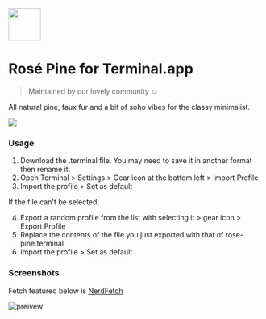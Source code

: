 <img src="https://github.com/rose-pine/rose-pine-theme/blob/master/assets/icon.png" width="64" />

# Rosé Pine for Terminal.app

> Maintained by our lovely community ☺️

All natural pine, faux fur and a bit of soho vibes for the classy minimalist.

[![](https://img.shields.io/badge/Rosé%20Pine%20Theme-191724)](https://github.com/rose-pine/rose-pine-theme)

### Usage

1. Download the .terminal file. You may need to save it in another format then rename it.
2. Open Terminal > Settings > Gear icon at the bottom left > Import Profile
3. Import the profile > Set as default

If the file can't be selected:

4. Export a random profile from the list with selecting it > gear icon > Export Profile
5. Replace the contents of the file you just exported with that of rose-pine.terminal
6. Import the profile > Set as default

### Screenshots

Fetch featured below is [NerdFetch](https://github.com/thatonecalculator/nerdfetch)

![preivew](https://i.ibb.co/BNrJbMH/Screen-Shot-2020-11-12-at-12-07-23-AM.png)
